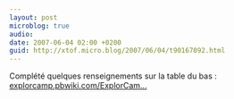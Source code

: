 ```yaml
---
layout: post
microblog: true
audio: 
date: 2007-06-04 02:00 +0200
guid: http://xtof.micro.blog/2007/06/04/t90167092.html
---
```

Complété quelques renseignements sur la table du bas : [explorcamp.pbwiki.com/ExplorCam...](http://explorcamp.pbwiki.com/ExplorCampBetaTables)
